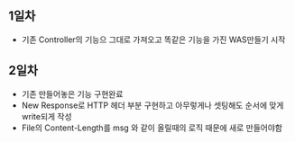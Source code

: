 ## 1일차
- 기존 Controller의 기능으 그대로 가져오고 똑같은 기능을 가진 WAS만들기 시작
## 2일차
- 기존 만들어놓은 기능 구현완료
- New Response로 HTTP 헤더 부분 구현하고 아무렇게나 셋팅해도 순서에 맞게 write되게 작성
- File의 Content-Length를 msg 와 같이 올릴때의 로직 때문에 새로 만들어야함
